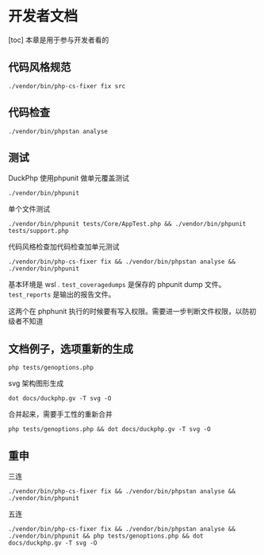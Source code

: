 # 开发者文档
[toc]
本章是用于参与开发者看的

## 代码风格规范

```
./vendor/bin/php-cs-fixer fix src
```
## 代码检查

```
./vendor/bin/phpstan analyse
```
## 测试
DuckPhp 使用phpunit 做单元覆盖测试

```
./vendor/bin/phpunit
```
单个文件测试
```
./vendor/bin/phpunit tests/Core/AppTest.php && ./vendor/bin/phpunit tests/support.php
```
代码风格检查加代码检查加单元测试

```
./vendor/bin/php-cs-fixer fix && ./vendor/bin/phpstan analyse && ./vendor/bin/phpunit

```
基本环境是 wsl .
`test_coveragedumps` 是保存的 phpunit dump 文件。
`test_reports` 是输出的报告文件。

这两个在 phphunit 执行的时候要有写入权限。需要进一步判断文件权限，以防初级者不知道


## 文档例子，选项重新的生成


```
php tests/genoptions.php
```
svg 架构图形生成
```
dot docs/duckphp.gv -T svg -O
```
合并起来，需要手工性的重新合并
```
php tests/genoptions.php && dot docs/duckphp.gv -T svg -O

```
重申
--
三连
```
./vendor/bin/php-cs-fixer fix && ./vendor/bin/phpstan analyse && ./vendor/bin/phpunit

```
五连
```
./vendor/bin/php-cs-fixer fix && ./vendor/bin/phpstan analyse && ./vendor/bin/phpunit && php tests/genoptions.php && dot docs/duckphp.gv -T svg -O

```
